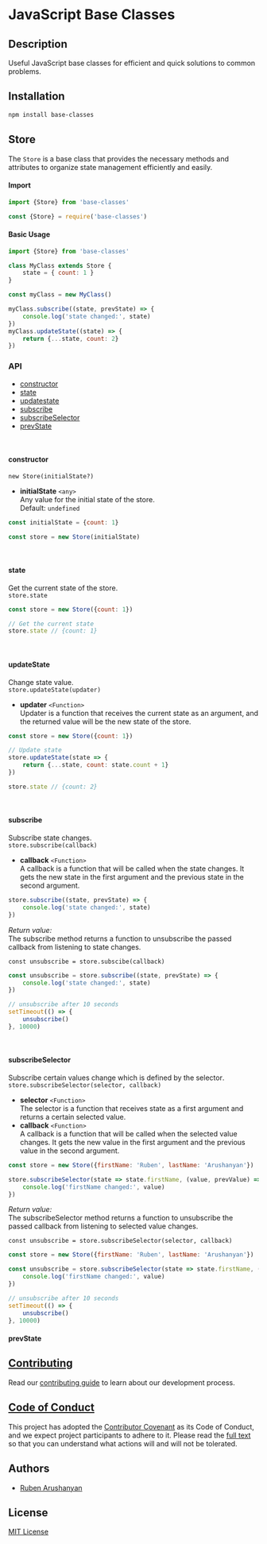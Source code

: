 # JavaScript Base Classes

## Description

Useful JavaScript base classes for efficient and quick solutions to common problems.


## Installation

```bash
npm install base-classes
```

## Store

The `Store` is a base class that provides the necessary methods and attributes to organize state management efficiently and easily.
#### Import

```js
import {Store} from 'base-classes'
```
```js
const {Store} = require('base-classes')
```

#### Basic Usage

```js
import {Store} from 'base-classes'

class MyClass extends Store {
    state = { count: 1 }
}

const myClass = new MyClass()

myClass.subscribe((state, prevState) => {
    console.log('state changed:', state)
})
myClass.updateState((state) => {
    return {...state, count: 2}
})
```

### API

- [constructor](#constructor)
- [state](#state)
- [updatestate](#updatestate)
- [subscribe](#subscribe)
- [subscribeSelector](#subscribeSelector)
- [prevState](#prevState)

</br>

#### **constructor**

`new Store(initialState?)`

- **initialState** `<any>`  
    Any value for the initial state of the store.  
    Default: `undefined`

```js
const initialState = {count: 1}

const store = new Store(initialState)
```

</br>

#### **state**  
Get the current state of the store.  
`store.state`

```js
const store = new Store({count: 1})

// Get the current state 
store.state // {count: 1}

```

</br>

#### **updateState**  
Change state value.  
`store.updateState(updater)`

- **updater** `<Function>`  
    Updater is a function that receives the current state as an argument, and the returned value will be the new state of the store.

```js
const store = new Store({count: 1})

// Update state
store.updateState(state => {
    return {...state, count: state.count + 1}
})

store.state // {count: 2}
```

</br>

#### **subscribe**  
Subscribe state changes.  
`store.subscribe(callback)`  

- **callback** `<Function>`  
    A callback is a function that will be called when the state changes․ It gets the new state in the first argument and the previous state in the second argument․

```js
store.subscribe((state, prevState) => {
    console.log('state changed:', state)
})
```

*Return value:*  
The subscribe method returns a function to unsubscribe the passed callback from listening to state changes.

`const unsubscribe = store.subscibe(callback)`

```js
const unsubscribe = store.subscribe((state, prevState) => {
    console.log('state changed:', state)
})

// unsubscribe after 10 seconds
setTimeout(() => {
    unsubscribe()
}, 10000)
```

</br>

#### **subscribeSelector**  
Subscribe certain values change which is defined by the selector․  
`store.subscribeSelector(selector, callback)`

- **selector** `<Function>`  
    The selector is a function that receives state as a first argument and returns a certain selected value.
- **callback** `<Function>`  
    A callback is a function that will be called when the selected value changes․ It gets the new value in the first argument and the previous value in the second argument․

```js
const store = new Store({firstName: 'Ruben', lastName: 'Arushanyan'})

store.subscribeSelector(state => state.firstName, (value, prevValue) => {
    console.log('firstName changed:', value)
})
```

*Return value:*  
The subscribeSelector method returns a function to unsubscribe the passed callback from listening to selected value changes.

`const unsubscribe = store.subscribeSelector(selector, callback)`

```js
const store = new Store({firstName: 'Ruben', lastName: 'Arushanyan'})

const unsubscribe = store.subscribeSelector(state => state.firstName, (value, prevValue) => {
    console.log('firstName changed:', value)
})

// unsubscribe after 10 seconds
setTimeout(() => {
    unsubscribe()
}, 10000)
```
#### **prevState**

## [Contributing](https://github.com/ruben-arushanyan/base-classes/blob/master/CONTRIBUTING.md)

Read our [contributing guide](https://github.com/ruben-arushanyan/base-classes/blob/master/CONTRIBUTING.md) to learn about our development process.

## [Code of Conduct](https://github.com/ruben-arushanyan/base-classes/blob/master/CODE_OF_CONDUCT.md)

This project has adopted the [Contributor Covenant](https://www.contributor-covenant.org) as its Code of Conduct, and we expect project participants to adhere to it. Please read the [full text](https://github.com/ruben-arushanyan/base-classes/blob/master/CODE_OF_CONDUCT.md) so that you can understand what actions will and will not be tolerated.

## Authors

- [Ruben Arushanyan](https://github.com/ruben-arushanyan)

## License

[MIT License](https://github.com/Ruben-Arushanyan/base-classes/blob/master/LICENSE)


